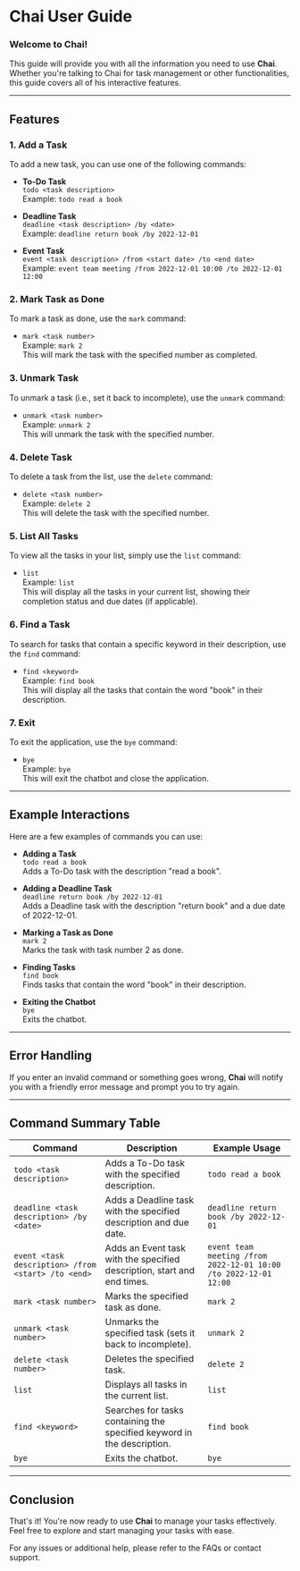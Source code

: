 # Chai User Guide

### Welcome to **Chai**! 
This guide will provide you with all the information you need to use **Chai**. Whether you're talking to Chai
for task management or other functionalities, this guide covers all of his interactive features.

---

## Features

### 1. **Add a Task**
To add a new task, you can use one of the following commands:

- **To-Do Task**  
  `todo <task description>`  
  Example: `todo read a book`

- **Deadline Task**  
  `deadline <task description> /by <date>`  
  Example: `deadline return book /by 2022-12-01`

- **Event Task**  
  `event <task description> /from <start date> /to <end date>`  
  Example: `event team meeting /from 2022-12-01 10:00 /to 2022-12-01 12:00`

### 2. **Mark Task as Done**
To mark a task as done, use the `mark` command:

- `mark <task number>`  
  Example: `mark 2`  
  This will mark the task with the specified number as completed.

### 3. **Unmark Task**
To unmark a task (i.e., set it back to incomplete), use the `unmark` command:

- `unmark <task number>`  
  Example: `unmark 2`  
  This will unmark the task with the specified number.

### 4. **Delete Task**
To delete a task from the list, use the `delete` command:

- `delete <task number>`  
  Example: `delete 2`  
  This will delete the task with the specified number.

### 5. **List All Tasks**
To view all the tasks in your list, simply use the `list` command:

- `list`  
  Example: `list`  
  This will display all the tasks in your current list, showing their completion status and due dates (if applicable).

### 6. **Find a Task**
To search for tasks that contain a specific keyword in their description, use the `find` command:

- `find <keyword>`  
  Example: `find book`  
  This will display all the tasks that contain the word "book" in their description.

### 7. **Exit**
To exit the application, use the `bye` command:

- `bye`  
  Example: `bye`  
  This will exit the chatbot and close the application.

---

## Example Interactions

Here are a few examples of commands you can use:

- **Adding a Task**  
  `todo read a book`  
  Adds a To-Do task with the description "read a book".

- **Adding a Deadline Task**  
  `deadline return book /by 2022-12-01`  
  Adds a Deadline task with the description "return book" and a due date of 2022-12-01.

- **Marking a Task as Done**  
  `mark 2`  
  Marks the task with task number 2 as done.

- **Finding Tasks**  
  `find book`  
  Finds tasks that contain the word "book" in their description.

- **Exiting the Chatbot**  
  `bye`  
  Exits the chatbot.

---

## Error Handling

If you enter an invalid command or something goes wrong, **Chai** will notify you with a friendly error message and prompt you to try again.

---

## Command Summary Table

| Command                | Description                                                                 | Example Usage                                           |
|------------------------|-----------------------------------------------------------------------------|---------------------------------------------------------|
| `todo <task description>`   | Adds a To-Do task with the specified description.                            | `todo read a book`                                      |
| `deadline <task description> /by <date>` | Adds a Deadline task with the specified description and due date.  | `deadline return book /by 2022-12-01`                   |
| `event <task description> /from <start> /to <end>` | Adds an Event task with the specified description, start and end times. | `event team meeting /from 2022-12-01 10:00 /to 2022-12-01 12:00` |
| `mark <task number>`        | Marks the specified task as done.                                            | `mark 2`                                                |
| `unmark <task number>`      | Unmarks the specified task (sets it back to incomplete).                     | `unmark 2`                                              |
| `delete <task number>`      | Deletes the specified task.                                                  | `delete 2`                                              |
| `list`                      | Displays all tasks in the current list.                                      | `list`                                                  |
| `find <keyword>`            | Searches for tasks containing the specified keyword in the description.     | `find book`                                             |
| `bye`                       | Exits the chatbot.                                                           | `bye`                                                   |

---

## Conclusion

That's it! You're now ready to use **Chai** to manage your tasks effectively. Feel free to explore and start managing your tasks with ease.

For any issues or additional help, please refer to the FAQs or contact support.